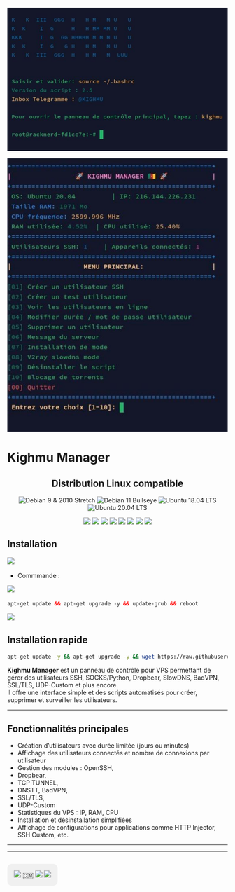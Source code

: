 <p align="center">
  <img src="PAGE%20KIGHMU.jpg" alt="Page Kighmu" width="600">
</p>

<p align="center">
  <img src="KIGHMU%20MANAGER.jpg" alt="Kighmu Manager" width="600">
</p>

# Kighmu Manager

<h2 align="center">Distribution Linux compatible</h2>

<p align="center">
  <img src="https://img.shields.io/static/v1?style=for-the-badge&logo=debian&label=Debian%209%20%26%202010&message=Stretch&color=red" alt="Debian 9 & 2010 Stretch" />
  <img src="https://img.shields.io/static/v1?style=for-the-badge&logo=debian&label=Debian%2011&message=Bullseye&color=red" alt="Debian 11 Bullseye" />
  <img src="https://img.shields.io/static/v1?style=for-the-badge&logo=ubuntu&label=Ubuntu%2018&message=18.04 LTS&color=red" alt="Ubuntu 18.04 LTS" />
  <img src="https://img.shields.io/static/v1?style=for-the-badge&logo=ubuntu&label=Ubuntu%2020&message=20.04 LTS&color=red" alt="Ubuntu 20.04 LTS" />
</p>

<p align="center">
  <img src="https://img.shields.io/badge/Service-OpenSSH-success.svg">  
  <img src="https://img.shields.io/badge/Service-Dropbear-success.svg">  
  <img src="https://img.shields.io/badge/Service-BadVPN-success.svg">  
  <img src="https://img.shields.io/badge/Service-Stunnel-success.svg">  
  <img src="https://img.shields.io/badge/Service-V2ray-success.svg">  
  <img src="https://img.shields.io/badge/Service-UDP_Custom-success.svg">  
  <img src="https://img.shields.io/badge/Service-DNSTT-success.svg">  
  <img src="https://img.shields.io/badge/Service-TCP_Tunnel-success.svg">  
</p>

## Installation

<img src="https://img.shields.io/static/v1?style=for-the-badge&logo=powershell&label=Shell&message=Bash%20Script&color=lightgray"></img>
- Commmande :

<img src="https://img.shields.io/badge/Service-De%20Mise_à_Jour-green"></img>
 ```html
 apt-get update && apt-get upgrade -y && update-grub && reboot
  ```
 <img src="https://img.shields.io/badge/Installation Du-Script%20VPS-green"></img>
 
 ## Installation rapide
 

 ```bash
 apt-get update -y && apt-get upgrade -y && wget https://raw.githubusercontent.com/kinf744/Kighmu/main/install_kighmu.sh -O install_kighmu.sh && chmod +x install_kighmu.sh && bash install_kighmu.sh
```


**Kighmu Manager** est un panneau de contrôle pour VPS permettant de gérer des utilisateurs SSH, SOCKS/Python, Dropbear, SlowDNS, BadVPN, SSL/TLS, UDP-Custom et plus encore.  
Il offre une interface simple et des scripts automatisés pour créer, supprimer et surveiller les utilisateurs.

---

## Fonctionnalités principales

- Création d’utilisateurs avec durée limitée (jours ou minutes)
- Affichage des utilisateurs connectés et nombre de connexions par utilisateur
- Gestion des modules : OpenSSH,
- Dropbear,
- TCP TUNNEL,
- DNSTT, BadVPN,
- SSL/TLS,
- UDP-Custom
- Statistiques du VPS : IP, RAM, CPU
- Installation et désinstallation simplifiées
- Affichage de configurations pour applications comme HTTP Injector, SSH Custom, etc.

---

---

<p align="center" style="background-color:#f0f0f0; padding: 15px; border-radius: 10px; display: inline-block;">
  <img src="https://img.shields.io/badge/Pays-Cameroun-ff0000?style=for-the-badge&logo=appveyor"> 🇨🇲  
  <img src="https://img.shields.io/badge/Telegram-@KIGHMU-0088cc?style=for-the-badge&logo=telegram">  
  <img src="https://img.shields.io/badge/Gmail-adrienyuoi@gmail.com-d14836?style=for-the-badge&logo=gmail">  
</p>
